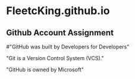 # FleetcKing.github.io

## Github Account Assignment

#"GitHub was built by Developers for Developers"

"Git is a Version Control System (VCS)."

"GitHub is owned by Microsoft"
